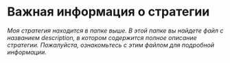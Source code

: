 # Важная информация о стратегии

*Моя стратегия находится в папке выше. В этой папке вы найдете файл с названием description, в котором содержится полное описание стратегии. Пожалуйста, ознакомьтесь с этим файлом для подробной информации.*
